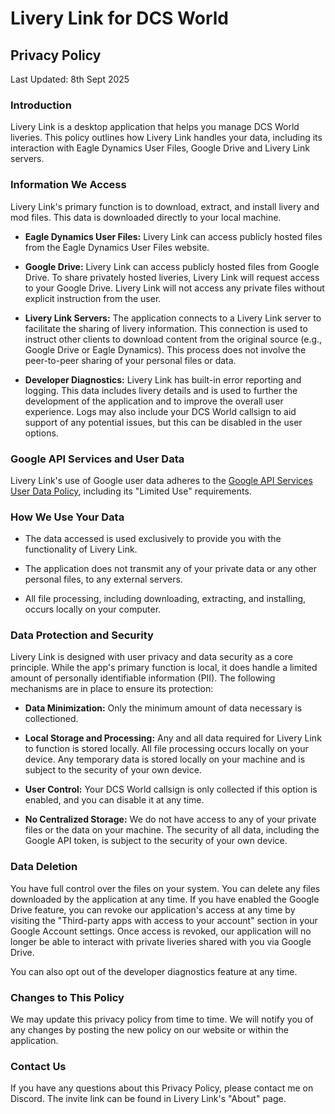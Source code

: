 # Livery Link for DCS World


## Privacy Policy

Last Updated: 8th Sept 2025


### Introduction

Livery Link is a desktop application that helps you manage DCS World liveries. This policy outlines how Livery Link handles your data, including its interaction with Eagle Dynamics User Files, Google Drive and Livery Link servers.


### Information We Access

Livery Link's primary function is to download, extract, and install livery and mod files. This data is downloaded directly to your local machine.

- **Eagle Dynamics User Files:** Livery Link can access publicly hosted files from the Eagle Dynamics User Files website.

- **Google Drive:** Livery Link can access publicly hosted files from Google Drive. To share privately hosted liveries, Livery Link will request access to your Google Drive. Livery Link will not access any private files without explicit instruction from the user.

- **Livery Link Servers:** The application connects to a Livery Link server to facilitate the sharing of livery information. This connection is used to instruct other clients to download content from the original source (e.g., Google Drive or Eagle Dynamics). This process does not involve the peer-to-peer sharing of your personal files or data.

- **Developer Diagnostics:** Livery Link has built-in error reporting and logging. This data includes livery details and is used to further the development of the application and to improve the overall user experience. Logs may also include your DCS World callsign to aid support of any potential issues, but this can be disabled in the user options.


### Google API Services and User Data

Livery Link's use of Google user data adheres to the [Google API Services User Data Policy](https://developers.google.com/terms/api-services-user-data-policy), including its "Limited Use" requirements.


### How We Use Your Data

- The data accessed is used exclusively to provide you with the functionality of Livery Link.

- The application does not transmit any of your private data or any other personal files, to any external servers.

- All file processing, including downloading, extracting, and installing, occurs locally on your computer.


### Data Protection and Security

Livery Link is designed with user privacy and data security as a core principle. While the app's primary function is local, it does handle a limited amount of personally identifiable information (PII). The following mechanisms are in place to ensure its protection:

- **Data Minimization:** Only the minimum amount of data necessary is collectioned.

- **Local Storage and Processing:** Any and all data required for Livery Link to function is stored locally. All file processing occurs locally on your device. Any temporary data is stored locally on your machine and is subject to the security of your own device.

- **User Control:** Your DCS World callsign is only collected if this option is enabled, and you can disable it at any time.

- **No Centralized Storage:** We do not have access to any of your private files or the data on your machine. The security of all data, including the Google API token, is subject to the security of your own device.


### Data Deletion

You have full control over the files on your system. You can delete any files downloaded by the application at any time. If you have enabled the Google Drive feature, you can revoke our application's access at any time by visiting the "Third-party apps with access to your account" section in your Google Account settings. Once access is revoked, our application will no longer be able to interact with private liveries shared with you via Google Drive.

You can also opt out of the developer diagnostics feature at any time.

### Changes to This Policy

We may update this privacy policy from time to time. We will notify you of any changes by posting the new policy on our website or within the application.

### Contact Us

If you have any questions about this Privacy Policy, please contact me on Discord. The invite link can be found in Livery Link's "About" page.